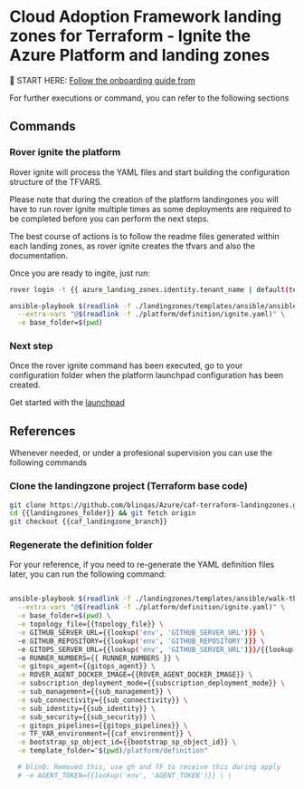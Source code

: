 # Cloud Adoption Framework landing zones for Terraform - Ignite the Azure Platform and landing zones


:rocket: START HERE: [Follow the onboarding guide from](https://aztfmod.github.io/documentation/docs/azure-landing-zones/landingzones/platform/org-setup)


For further executions or command, you can refer to the following sections

## Commands

### Rover ignite the platform

Rover ignite will  process the YAML files and start building the configuration structure of the TFVARS. 

Please note that during the creation of the platform landingones you will have to run rover ignite multiple times as some deployments are required to be completed before you can perform the next steps. 

The best course of actions is to follow the readme files generated within each landing zones, as rover ignite creates the tfvars and also the documentation.

Once you are ready to ingite, just run:

```bash
rover login -t {{ azure_landing_zones.identity.tenant_name | default(tenant_name)}} -s {{subscription_id.stdout}}

ansible-playbook $(readlink -f ./landingzones/templates/ansible/ansible.yaml) \
  --extra-vars "@$(readlink -f ./platform/definition/ignite.yaml)" \
  -e base_folder=$(pwd)

```

### Next step

Once the rover ignite command has been executed, go to your configuration folder when the platform launchpad configuration has been created.

Get started with the [launchpad]({{destination_path}}/{{resources.launchpad.relative_destination_folder}})



## References

Whenever needed, or under a profesional supervision you can use the following commands

### Clone the landingzone project (Terraform base code)

```bash
git clone https://github.com/blinqas/Azure/caf-terraform-landingzones.git {{landingzones_folder}}
cd {{landingzones_folder}} && git fetch origin
git checkout {{caf_landingzone_branch}}

```

### Regenerate the definition folder

For your reference, if you need to re-generate the YAML definition files later, you can run the following command: 

```bash

ansible-playbook $(readlink -f ./landingzones/templates/ansible/walk-through-ci.yaml) \
  --extra-vars "@$(readlink -f ./platform/definition/ignite.yaml)" \
  -e base_folder=$(pwd) \
  -e topology_file={{topology_file}} \
  -e GITHUB_SERVER_URL={{lookup('env', 'GITHUB_SERVER_URL')}} \
  -e GITHUB_REPOSITORY={{lookup('env', 'GITHUB_REPOSITORY')}} \
  -e GITOPS_SERVER_URL={{lookup('env', 'GITHUB_SERVER_URL')}}/{{lookup('env', 'GITHUB_REPOSITORY')}} \
  -e RUNNER_NUMBERS={{ RUNNER_NUMBERS }} \
  -e gitops_agent={{gitops_agent}} \
  -e ROVER_AGENT_DOCKER_IMAGE={{ROVER_AGENT_DOCKER_IMAGE}} \
  -e subscription_deployment_mode={{subscription_deployment_mode}} \
  -e sub_management={{sub_management}} \
  -e sub_connectivity={{sub_connectivity}} \
  -e sub_identity={{sub_identity}} \
  -e sub_security={{sub_security}} \
  -e gitops_pipelines={{gitops_pipelines}} \
  -e TF_VAR_environment={{caf_environment}} \
  -e bootstrap_sp_object_id={{bootstrap_sp_object_id}} \
  -e template_folder="$(pwd)/platform/definition"

  # blinQ: Removed this, use gh and TF to receive this during apply
  # -e AGENT_TOKEN={{lookup('env', 'AGENT_TOKEN')}} \ \

```
